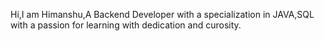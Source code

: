 Hi,I am Himanshu,A Backend Developer with a specialization in JAVA,SQL with a passion for learning with dedication and curosity.
